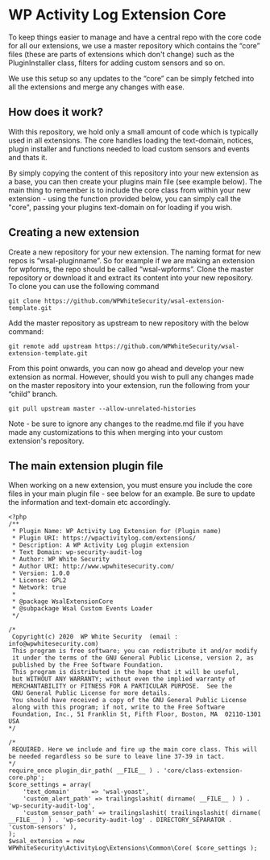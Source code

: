 
# WP Activity Log Extension Core

To keep things easier to manage and have a central repo with the core code for all our extensions, we use a master repository which contains the “core” files (these are parts of extensions which don't change) such as the PluginInstaller class, filters for adding custom sensors and so on.

We use this setup so any updates to the “core” can be simply fetched into all the extensions and merge any changes with ease.

## [](https://github.com/WPWhiteSecurity/wsal-extension-template#how-does-it-work)How does it work?

With this repository, we hold only a small amount of code which is typically used in all extensions. The core handles loading the text-domain, notices, plugin installer and functions needed to load custom sensors and events and thats it.

By simply copying the content of this repository into your new extension as a base, you can then create your plugins main file (see example below). The main thing to remember is to include the core class from within your new extension - using the function provided below, you can simply call the "core", passing your plugins text-domain on for loading if you wish.

## [](https://github.com/WPWhiteSecurity/wsal-extension-template#creating-a-new-extension)Creating a new extension

Create a new repository for your new extension. The naming format for new repos is “wsal-pluginname”. So for example if we are making an extension for wpforms, the repo should be called “wsal-wpforms”. Clone the master repository or download it and extract its content into your new repository. To clone you can use the following command

    git clone https://github.com/WPWhiteSecurity/wsal-extension-template.git

Add the master repository as upstream to new repository with the below command:

    git remote add upstream https://github.com/WPWhiteSecurity/wsal-extension-template.git

From this point onwards, you can now go ahead and develop your new extension as normal. However, should you wish to pull any changes made on the master repository into your extension, run the following from your “child” branch.

    git pull upstream master --allow-unrelated-histories
Note - be sure to ignore any changes to the readme.md file if you have made any customizations to this when merging into your custom extension's repository.

## [](https://github.com/WPWhiteSecurity/wsal-extension-template#the-main-extension-plugin-file)The main extension plugin file

When working on a new extension, you must ensure you include the core files in your main plugin file - see below for an example. Be sure to update the information and text-domain etc accordingly.

    <?php
    /**
     * Plugin Name: WP Activity Log Extension for (Plugin name)
     * Plugin URI: https://wpactivitylog.com/extensions/
     * Description: A WP Activity Log plugin extension
     * Text Domain: wp-security-audit-log
     * Author: WP White Security
     * Author URI: http://www.wpwhitesecurity.com/
     * Version: 1.0.0
     * License: GPL2
     * Network: true
     *
     * @package WsalExtensionCore
     * @subpackage Wsal Custom Events Loader
     */

    /*
     Copyright(c) 2020  WP White Security  (email : info@wpwhitesecurity.com)
     This program is free software; you can redistribute it and/or modify
     it under the terms of the GNU General Public License, version 2, as
     published by the Free Software Foundation.
     This program is distributed in the hope that it will be useful,
     but WITHOUT ANY WARRANTY; without even the implied warranty of
     MERCHANTABILITY or FITNESS FOR A PARTICULAR PURPOSE.  See the
     GNU General Public License for more details.
     You should have received a copy of the GNU General Public License
     along with this program; if not, write to the Free Software
     Foundation, Inc., 51 Franklin St, Fifth Floor, Boston, MA  02110-1301  USA
    */

    /*
     REQUIRED. Here we include and fire up the main core class. This will be needed regardless so be sure to leave line 37-39 in tact.
    */
    require_once plugin_dir_path( __FILE__ ) . 'core/class-extension-core.php';
    $core_settings = array(
    	'text_domain'      => 'wsal-yoast',
    	'custom_alert_path' => trailingslashit( dirname( __FILE__ ) ) . 'wp-security-audit-log',
    	'custom_sensor_path' => trailingslashit( trailingslashit( dirname( __FILE__ ) ) . 'wp-security-audit-log' . DIRECTORY_SEPARATOR . 'custom-sensors' ),
    );
    $wsal_extension = new WPWhiteSecurity\ActivityLog\Extensions\Common\Core( $core_settings );

